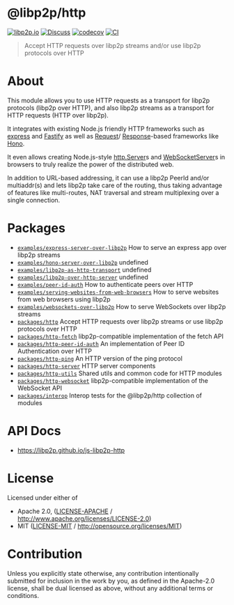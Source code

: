 # @libp2p/http

[![libp2p.io](https://img.shields.io/badge/project-libp2p-yellow.svg?style=flat-square)](http://libp2p.io/)
[![Discuss](https://img.shields.io/discourse/https/discuss.libp2p.io/posts.svg?style=flat-square)](https://discuss.libp2p.io)
[![codecov](https://img.shields.io/codecov/c/github/libp2p/js-libp2p-http.svg?style=flat-square)](https://codecov.io/gh/libp2p/js-libp2p-http)
[![CI](https://img.shields.io/github/actions/workflow/status/libp2p/js-libp2p-http/js-test-and-release.yml?branch=main\&style=flat-square)](https://github.com/libp2p/js-libp2p-http/actions/workflows/js-test-and-release.yml?query=branch%3Amain)

> Accept HTTP requests over libp2p streams and/or use libp2p protocols over HTTP

# About

<!--

!IMPORTANT!

Everything in this README between "# About" and "# Install" is automatically
generated and will be overwritten the next time the doc generator is run.

To make changes to this section, please update the @packageDocumentation section
of src/index.js or src/index.ts

To experiment with formatting, please run "npm run docs" from the root of this
repo and examine the changes made.

-->

This module allows you to use HTTP requests as a transport for libp2p
protocols (libp2p over HTTP), and also libp2p streams as a transport for HTTP
requests (HTTP over libp2p).

It integrates with existing Node.js friendly HTTP frameworks such as
[express](https://expressjs.com/) and [Fastify](https://fastify.dev) as well
as [Request](https://developer.mozilla.org/en-US/docs/Web/API/Request)/
[Response](https://developer.mozilla.org/en-US/docs/Web/API/Response)-based
frameworks like [Hono](https://hono.dev/).

It even allows creating Node.js-style [http.Server](https://nodejs.org/api/http.html#class-httpserver)s
and [WebSocketServer](https://github.com/websockets/ws/blob/HEAD/doc/ws.md#class-websocketserver)s
in browsers to truly realize the power of the distributed web.

In addition to URL-based addressing, it can use a libp2p PeerId and/or
multiaddr(s) and lets libp2p take care of the routing, thus taking advantage
of features like multi-routes, NAT traversal and stream multiplexing over a
single connection.

# Packages

- [`examples/express-server-over-libp2p`](https://github.com/libp2p/js-libp2p-http/tree/main/examples/express-server-over-libp2p) How to serve an express app over libp2p streams
- [`examples/hono-server-over-libp2p`](https://github.com/libp2p/js-libp2p-http/tree/main/examples/hono-server-over-libp2p) undefined
- [`examples/libp2p-as-http-transport`](https://github.com/libp2p/js-libp2p-http/tree/main/examples/libp2p-as-http-transport) undefined
- [`examples/libp2p-over-http-server`](https://github.com/libp2p/js-libp2p-http/tree/main/examples/libp2p-over-http-server) undefined
- [`examples/peer-id-auth`](https://github.com/libp2p/js-libp2p-http/tree/main/examples/peer-id-auth) How to authenticate peers over HTTP
- [`examples/serving-websites-from-web-browsers`](https://github.com/libp2p/js-libp2p-http/tree/main/examples/serving-websites-from-web-browsers) How to serve websites from web browsers using libp2p
- [`examples/websockets-over-libp2p`](https://github.com/libp2p/js-libp2p-http/tree/main/examples/websockets-over-libp2p) How to serve WebSockets over libp2p streams
- [`packages/http`](https://github.com/libp2p/js-libp2p-http/tree/main/packages/http) Accept HTTP requests over libp2p streams or use libp2p protocols over HTTP
- [`packages/http-fetch`](https://github.com/libp2p/js-libp2p-http/tree/main/packages/http-fetch) libp2p-compatible implementation of the fetch API
- [`packages/http-peer-id-auth`](https://github.com/libp2p/js-libp2p-http/tree/main/packages/http-peer-id-auth) An implementation of Peer ID Authentication over HTTP
- [`packages/http-ping`](https://github.com/libp2p/js-libp2p-http/tree/main/packages/http-ping) An HTTP version of the ping protocol
- [`packages/http-server`](https://github.com/libp2p/js-libp2p-http/tree/main/packages/http-server) HTTP server components
- [`packages/http-utils`](https://github.com/libp2p/js-libp2p-http/tree/main/packages/http-utils) Shared utils and common code for HTTP modules
- [`packages/http-websocket`](https://github.com/libp2p/js-libp2p-http/tree/main/packages/http-websocket) libp2p-compatible implementation of the WebSocket API
- [`packages/interop`](https://github.com/libp2p/js-libp2p-http/tree/main/packages/interop) Interop tests for the @libp2p/http collection of modules

# API Docs

- <https://libp2p.github.io/js-libp2p-http>

# License

Licensed under either of

- Apache 2.0, ([LICENSE-APACHE](https://github.com/libp2p/js-libp2p-http/blob/main/LICENSE-APACHE) / <http://www.apache.org/licenses/LICENSE-2.0>)
- MIT ([LICENSE-MIT](https://github.com/libp2p/js-libp2p-http/blob/main/LICENSE-MIT) / <http://opensource.org/licenses/MIT>)

# Contribution

Unless you explicitly state otherwise, any contribution intentionally submitted for inclusion in the work by you, as defined in the Apache-2.0 license, shall be dual licensed as above, without any additional terms or conditions.
